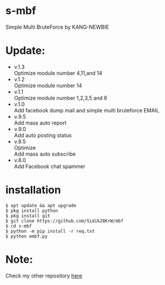 # s-mbf
Simple Multi BruteForce by KANG-NEWBIE<br>
# Update:
- v.1.3<br>
Optimize module number 4,11,and 14
- v.1.2<br>
Optimize module number 14
- v.1.1<br>
Optimize module number 1,2,3,5 and 6
- v.1.0<br>
Add facebook dump mail and simple multi bruteforce EMAIL
- v.9.5<br>
Add mass auto report
- v.9.0<br>
Add auto posting status
- v.8.5<br>
Optimize<br>
Add mass auto subscribe
- v.8.0<br>
Add Facebook chat spammer

# installation
```
$ apt update && apt upgrade
$ pkg install python
$ pkg install git
$ git clone https://github.com/Sidik28KrW/mbf
$ cd s-mbf
$ python -m pip install -r req.txt
$ python embf.py
```
<h1>Note:</h1>
Check my other repository <a href="https://github.com/Sidik28KrW/mbf?tab=repositories">here</a>
